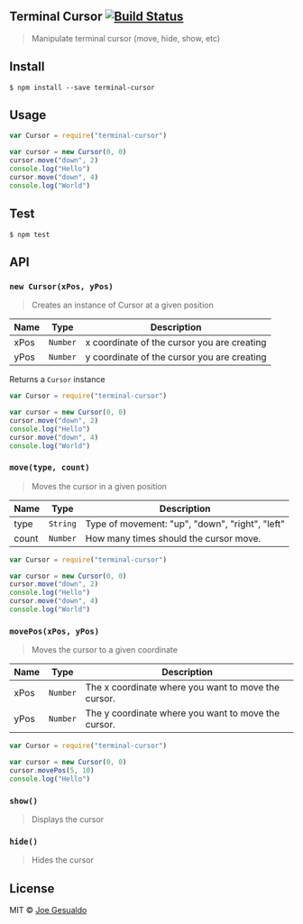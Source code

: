 ## Terminal Cursor [![Build Status](https://travis-ci.org/joegesualdo/terminal-cursor.svg?branch=master)](https://travis-ci.org/joegesualdo/terminal-cursor)
> Manipulate terminal cursor (move, hide, show, etc)

## Install
```
$ npm install --save terminal-cursor 
```

## Usage
```javascript
var Cursor = require("terminal-cursor")

var cursor = new Cursor(0, 0)
cursor.move("down", 2)
console.log("Hello")
cursor.move("down", 4)
console.log("World")
```

## Test
```
$ npm test
```

## API

### `new Cursor(xPos, yPos)`
> Creates an instance of Cursor at a given position

| Name | Type | Description |
|------|------|-------------|
| xPos | `Number` | x coordinate of the cursor you are creating
| yPos | `Number` | y coordinate of the cursor you are creating

Returns a `Cursor` instance

```javascript
var Cursor = require("terminal-cursor")

var cursor = new Cursor(0, 0)
cursor.move("down", 2)
console.log("Hello")
cursor.move("down", 4)
console.log("World")
```

### `move(type, count)`
> Moves the cursor in a given position

| Name | Type | Description |
|------|------|-------------|
| type | `String` | Type of movement: "up", "down", "right", "left"|
| count | `Number` | How many times should the cursor move.

```javascript
var Cursor = require("terminal-cursor")

var cursor = new Cursor(0, 0)
cursor.move("down", 2)
console.log("Hello")
cursor.move("down", 4)
console.log("World")
```

### `movePos(xPos, yPos)`
> Moves the cursor to a given coordinate

| Name | Type | Description |
|------|------|-------------|
| xPos | `Number` | The x coordinate where you want to move the cursor.
| yPos | `Number` | The y coordinate where you want to move the cursor.

```javascript
var Cursor = require("terminal-cursor")

var cursor = new Cursor(0, 0)
cursor.movePos(5, 10)
console.log("Hello")
```

### `show()`
> Displays the cursor

### `hide()`
> Hides the cursor

## License
MIT © [Joe Gesualdo]()
